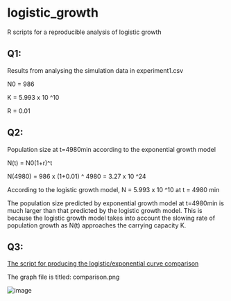 # logistic_growth
R scripts for a reproducible analysis of logistic growth

## Q1: 

Results from analysing the simulation data in experiment1.csv

N0 = 986

K = 5.993 x 10 ^10

R = 0.01

## Q2: 

Population size at t=4980min according to the exponential growth model

N(t) = N0(1+r)^t

N(4980) = 986 x (1+0.01) ^ 4980 = 3.27 x 10 ^24

According to the logistic growth model, N = 5.993 x 10 ^10 at t = 4980 min

The population size predicted by exponential growth model at t=4980min is much larger than that predicted by the logistic growth model. This is because the logistic growth model takes into account the slowing rate of population growth as N(t) approaches the carrying capacity K.

## Q3: 

[ The script for producing the logistic/exponential curve comparison ](https://github.com/Dolores-thedementedgiant/logistic_growth/blob/main/curves%20comparison.R)

The graph file is titled: comparison.png

![image](https://github.com/Dolores-thedementedgiant/logistic_growth/assets/148791070/2a3cf794-5d07-41c3-bfb1-e8fe28dc0c47)
